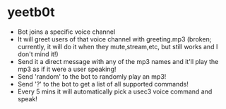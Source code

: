 # yeetb0t

- Bot joins a specific voice channel
- It will greet users of that voice channel with greeting.mp3 (broken; currently, it will do it when they mute,stream,etc, but still works and I don't mind it!)
- Send it a direct message with any of the mp3 names and it'll play the mp3 as if it were a user speaking!
- Send 'random' to the bot to randomly play an mp3!
- Send '?' to the bot to get a list of all supported commands!
- Every 5 mins it will automatically pick a usec3 voice command and speak!
